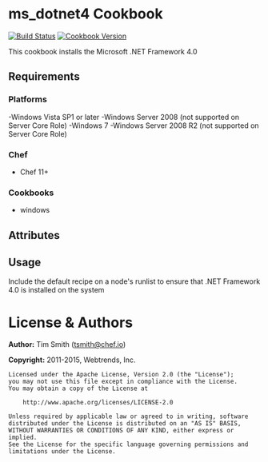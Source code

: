 # ms_dotnet4 Cookbook
[![Build Status](https://travis-ci.org/chef-cookbooks/ms_dotnet4.svg?branch=master)](https://travis-ci.org/chef-cookbooks/ms_dotnet4)
[![Cookbook Version](https://img.shields.io/cookbook/v/ms_dotnet4.svg)](https://supermarket.chef.io/cookbooks/ms_dotnet4)

This cookbook installs the Microsoft .NET Framework 4.0

## Requirements
### Platforms
-Windows Vista SP1 or later
-Windows Server 2008 (not supported on Server Core Role)
-Windows 7
-Windows Server 2008 R2 (not supported on Server Core Role)

### Chef
- Chef 11+

### Cookbooks
- windows


## Attributes


## Usage

Include the default recipe on a node's runlist to ensure that .NET Framework 4.0 is installed on the system


# License & Authors
**Author:** Tim Smith ([tsmith@chef.io](mailto:tsmith@chef.io))

**Copyright:** 2011-2015, Webtrends, Inc.

```
Licensed under the Apache License, Version 2.0 (the "License");
you may not use this file except in compliance with the License.
You may obtain a copy of the License at

    http://www.apache.org/licenses/LICENSE-2.0

Unless required by applicable law or agreed to in writing, software
distributed under the License is distributed on an "AS IS" BASIS,
WITHOUT WARRANTIES OR CONDITIONS OF ANY KIND, either express or implied.
See the License for the specific language governing permissions and
limitations under the License.
```

